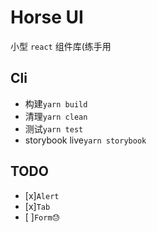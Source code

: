 # Horse UI

小型 `react` 组件库(练手用

## Cli

- 构建`yarn build`
- 清理`yarn clean`
- 测试`yarn test`
- storybook live`yarn storybook`

## TODO

- [x]`Alert`
- [x]`Tab`
- [ ]`Form😓`
